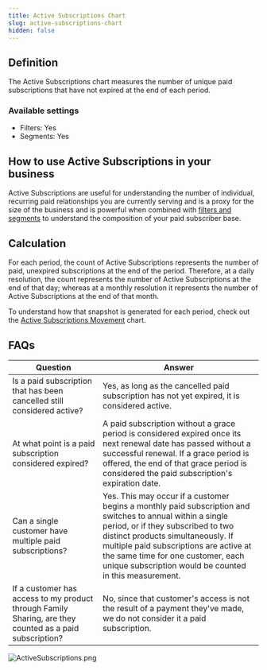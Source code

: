 ```yaml
---
title: Active Subscriptions Chart
slug: active-subscriptions-chart
hidden: false
---
```


## Definition

The Active Subscriptions chart measures the number of unique paid subscriptions that have not expired at the end of each period.

### Available settings

- Filters: Yes
- Segments: Yes

## How to use Active Subscriptions in your business

Active Subscriptions are useful for understanding the number of individual, recurring paid relationships you are currently serving and is a proxy for the size of the business and is powerful when combined with [filters and segments](doc:charts#section-filters-and-segments) to understand the composition of your paid subscriber base.

## Calculation

For each period, the count of Active Subscriptions represents the number of paid, unexpired subscriptions at the end of the period. Therefore, at a daily resolution, the count represents the number of Active Subscriptions at the end of that day; whereas at a monthly resolution it represents the number of Active Subscriptions at the end of that month.

To understand how that snapshot is generated for each period, check out the [Active Subscriptions Movement](doc:active-subscriptions-movement-chart) chart.

## FAQs

| Question                                                                                                | Answer                                                                                                                                                                                                                                                                                                                         |
| ------------------------------------------------------------------------------------------------------- | ------------------------------------------------------------------------------------------------------------------------------------------------------------------------------------------------------------------------------------------------------------------------------------------------------------------------------ |
| Is a paid subscription that has been cancelled still considered active?                                 | Yes, as long as the cancelled paid subscription has not yet expired, it is considered active.                                                                                                                                                                                                                                  |
| At what point is a paid subscription considered expired?                                                | A paid subscription without a grace period is considered expired once its next renewal date has passed without a successful renewal. If a grace period is offered, the end of that grace period is considered the paid subscription's expiration date.                                                                         |
| Can a single customer have multiple paid subscriptions?                                                 | Yes. This may occur if a customer begins a monthly paid subscription and switches to annual within a single period, or if they subscribed to two distinct products simultaneously. If multiple paid subscriptions are active at the same time for one customer, each unique subscription would be counted in this measurement. |
| If a customer has access to my product through Family Sharing, are they counted as a paid subscription? | No, since that customer's access is not the result of a payment they've made, we do not consider it a paid subscription.                                                                                                                                                                                                       |

![](https://files.readme.io/dcd9e6a-ActiveSubscriptions.png "ActiveSubscriptions.png")
